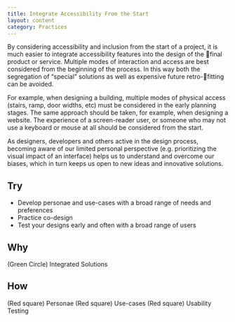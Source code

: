 ```yaml
---
title: Integrate Accessibility From the Start
layout: content
category: Practices
---
```


By considering accessibility and inclusion from the start of a
project, it is much easier to integrate accessibility features
into the design of the final product or service. Multiple
modes of interaction and access are best considered from
the beginning of the process. In this way both the
segregation of “special” solutions as well as expensive future
retro-fitting can be avoided.

For example, when designing a building, multiple modes of
physical access (stairs, ramp, door widths, etc) must be
considered in the early planning stages. The same approach
should be taken, for example, when designing a website. The
experience of a screen-reader user, or someone who may not
use a keyboard or mouse at all should be considered from
the start.

As designers, developers and others active in the design
process, becoming aware of our limited personal perspective
(e.g. prioritizing the visual impact of an interface) helps us to
understand and overcome our biases, which in turn keeps us
open to new ideas and innovative solutions.

## Try
* Develop personae and use-cases with a broad range of needs and preferences
* Practice co-design
* Test your designs early and often with a broad range of users

## Why
(Green Circle) Integrated Solutions

## How
(Red square) Personae
(Red square) Use-cases
(Red square) Usability Testing
